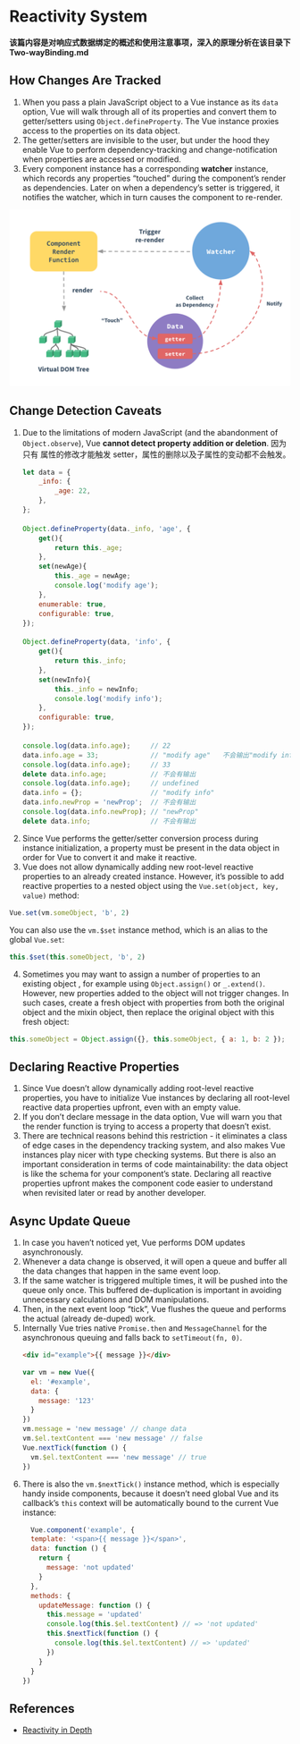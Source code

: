 # Reactivity System

**该篇内容是对响应式数据绑定的概述和使用注意事项，深入的原理分析在该目录下
Two-wayBinding.md**


## How Changes Are Tracked
1. When you pass a plain JavaScript object to a Vue instance as its `data`
option, Vue will walk through all of its properties and convert them to
getter/setters using `Object.defineProperty`. The Vue instance proxies access to
 the properties on its data object.
2. The getter/setters are invisible to the user, but under the hood they enable
Vue to perform dependency-tracking and change-notification when properties are
accessed or modified.
3. Every component instance has a corresponding **watcher** instance, which
records any properties “touched” during the component’s render as dependencies.
Later on when a dependency’s setter is triggered, it notifies the watcher, which
 in turn causes the component to re-render.

![Reactivity System](../images/ReactivitySystem.png)


## Change Detection Caveats
1. Due to the limitations of modern JavaScript (and the abandonment of
`Object.observe`), Vue **cannot detect property addition or deletion**. 因为只有
属性的修改才能触发 setter，属性的删除以及子属性的变动都不会触发。
    ```js
    let data = {
        _info: {
            _age: 22,
        },
    };

    Object.defineProperty(data._info, 'age', {
        get(){
            return this._age;
        },
        set(newAge){
            this._age = newAge;
            console.log('modify age');
        },
        enumerable: true,
        configurable: true,
    });

    Object.defineProperty(data, 'info', {
        get(){
            return this._info;
        },
        set(newInfo){
            this._info = newInfo;
            console.log('modify info');
        },
        configurable: true,
    });

    console.log(data.info.age);     // 22
    data.info.age = 33;             // "modify age"   不会输出"modify info"
    console.log(data.info.age);     // 33
    delete data.info.age;           // 不会有输出
    console.log(data.info.age);     // undefined
    data.info = {};                 // "modify info"
    data.info.newProp = 'newProp';  // 不会有输出
    console.log(data.info.newProp); // "newProp"
    delete data.info;               // 不会有输出
    ```
2. Since Vue performs the getter/setter conversion process during instance
initialization, a property must be present in the data object in order for Vue
to convert it and make it reactive.
3. Vue does not allow dynamically adding new root-level reactive properties to
an already created instance. However, it’s possible to add reactive properties
to a nested object using the `Vue.set(object, key, value)` method:
```js
Vue.set(vm.someObject, 'b', 2)
```
You can also use the `vm.$set` instance method, which is an alias to the global
`Vue.set`:
```js
this.$set(this.someObject, 'b', 2)
```
4. Sometimes you may want to assign a number of properties to an existing object
, for example using `Object.assign()` or `_.extend()`. However, new properties
added to the object will not trigger changes. In such cases, create a fresh
object with properties from both the original object and the mixin object, then
replace the original object with this fresh object:
```js
this.someObject = Object.assign({}, this.someObject, { a: 1, b: 2 });
```


## Declaring Reactive Properties
1. Since Vue doesn’t allow dynamically adding root-level reactive properties,
you have to initialize Vue instances by declaring all root-level reactive data
properties upfront, even with an empty value.
2. If you don’t declare message in the data option, Vue will warn you that the
render function is trying to access a property that doesn’t exist.
3. There are technical reasons behind this restriction - it eliminates a class
of edge cases in the dependency tracking system, and also makes Vue instances
play nicer with type checking systems. But there is also an important
consideration in terms of code maintainability: the data object is like the
schema for your component’s state. Declaring all reactive properties upfront
makes the component code easier to understand when revisited later or read by
another developer.


## Async Update Queue
1. In case you haven’t noticed yet, Vue performs DOM updates asynchronously.
2. Whenever a data change is observed, it will open a queue and buffer all the
data changes that happen in the same event loop.
3. If the same watcher is triggered multiple times, it will be pushed into the
queue only once. This buffered de-duplication is important in avoiding
unnecessary calculations and DOM manipulations.
4. Then, in the next event loop “tick”, Vue flushes the queue and performs the
actual (already de-duped) work.
5. Internally Vue tries native `Promise.then` and `MessageChannel` for the
asynchronous queuing and falls back to `setTimeout(fn, 0)`.
    ```html
    <div id="example">{{ message }}</div>
    ```
    ```js
    var vm = new Vue({
      el: '#example',
      data: {
        message: '123'
      }
    })
    vm.message = 'new message' // change data
    vm.$el.textContent === 'new message' // false
    Vue.nextTick(function () {
      vm.$el.textContent === 'new message' // true
    })
    ```
6. There is also the `vm.$nextTick()` instance method, which is especially handy
 inside components, because it doesn’t need global Vue and its callback’s `this`
  context will be automatically bound to the current Vue instance:
    ```js
      Vue.component('example', {
      template: '<span>{{ message }}</span>',
      data: function () {
        return {
          message: 'not updated'
        }
      },
      methods: {
        updateMessage: function () {
          this.message = 'updated'
          console.log(this.$el.textContent) // => 'not updated'
          this.$nextTick(function () {
            console.log(this.$el.textContent) // => 'updated'
          })
        }
      }
    })
    ```


## References
* [Reactivity in Depth](https://vuejs.org/v2/guide/reactivity.html#How-Changes-Are-Tracked)
